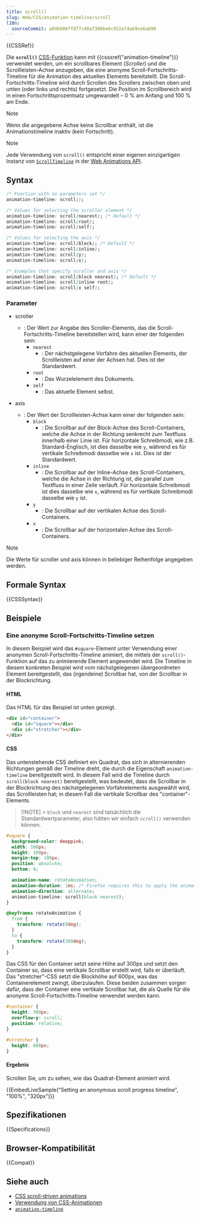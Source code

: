 ```yaml
---
title: scroll()
slug: Web/CSS/animation-timeline/scroll
l10n:
  sourceCommit: a84b606ffd77c40a7306be6c932a74ab9ce6ab96
---
```


{{CSSRef}}

Die **`scroll()`** [CSS-Funktion](/de/docs/Web/CSS/CSS_Values_and_Units/CSS_Value_Functions) kann mit {{cssxref("animation-timeline")}} verwendet werden, um ein scrollbares Element (_Scroller_) und die Scrollleisten-Achse anzugeben, die eine anonyme Scroll-Fortschritts-Timeline für die Animation des aktuellen Elements bereitstellt. Die Scroll-Fortschritts-Timeline wird durch Scrollen des Scrollers zwischen oben und unten (oder links und rechts) fortgesetzt. Die Position im Scrollbereich wird in einen Fortschrittsprozentsatz umgewandelt – 0 % am Anfang und 100 % am Ende.

> [!NOTE]
> Wenn die angegebene Achse keine Scrollbar enthält, ist die Animationstimeline inaktiv (kein Fortschritt).

> [!NOTE]
> Jede Verwendung von `scroll()` entspricht einer eigenen einzigartigen Instanz von [`ScrollTimeline`](/de/docs/Web/API/ScrollTimeline) in der [Web Animations API](/de/docs/Web/API/Web_Animations_API).

## Syntax

```css
/* Function with no parameters set */
animation-timeline: scroll();

/* Values for selecting the scroller element */
animation-timeline: scroll(nearest); /* Default */
animation-timeline: scroll(root);
animation-timeline: scroll(self);

/* Values for selecting the axis */
animation-timeline: scroll(block); /* Default */
animation-timeline: scroll(inline);
animation-timeline: scroll(y);
animation-timeline: scroll(x);

/* Examples that specify scroller and axis */
animation-timeline: scroll(block nearest); /* Default */
animation-timeline: scroll(inline root);
animation-timeline: scroll(x self);
```

### Parameter

- scroller

  - : Der Wert zur Angabe des Scroller-Elements, das die Scroll-Fortschritts-Timeline bereitstellen wird, kann einer der folgenden sein:
    - `nearest`
      - : Der nächstgelegene Vorfahre des aktuellen Elements, der Scrollleisten auf einer der Achsen hat. Dies ist der Standardwert.
    - `root`
      - : Das Wurzelelement des Dokuments.
    - `self`
      - : Das aktuelle Element selbst.

- axis
  - : Der Wert der Scrollleisten-Achse kann einer der folgenden sein:
    - `block`
      - : Die Scrollbar auf der Block-Achse des Scroll-Containers, welche die Achse in der Richtung senkrecht zum Textfluss innerhalb einer Linie ist. Für horizontale Schreibmodi, wie z.B. Standard-Englisch, ist dies dasselbe wie `y`, während es für vertikale Schreibmodi dasselbe wie `x` ist. Dies ist der Standardwert.
    - `inline`
      - : Die Scrollbar auf der Inline-Achse des Scroll-Containers, welche die Achse in der Richtung ist, die parallel zum Textfluss in einer Zeile verläuft. Für horizontale Schreibmodi ist dies dasselbe wie `x`, während es für vertikale Schreibmodi dasselbe wie `y` ist.
    - `y`
      - : Die Scrollbar auf der vertikalen Achse des Scroll-Containers.
    - `x`
      - : Die Scrollbar auf der horizontalen Achse des Scroll-Containers.

> [!NOTE]
> Die Werte für scroller und axis können in beliebiger Reihenfolge angegeben werden.

## Formale Syntax

{{CSSSyntax}}

## Beispiele

### Eine anonyme Scroll-Fortschritts-Timeline setzen

In diesem Beispiel wird das `#square`-Element unter Verwendung einer anonymen Scroll-Fortschritts-Timeline animiert, die mittels der `scroll()`-Funktion auf das zu animierende Element angewendet wird. Die Timeline in diesem konkreten Beispiel wird vom nächstgelegenen übergeordneten Element bereitgestellt, das (irgendeine) Scrollbar hat, von der Scrollbar in der Blockrichtung.

#### HTML

Das HTML für das Beispiel ist unten gezeigt.

```html
<div id="container">
  <div id="square"></div>
  <div id="stretcher"></div>
</div>
```

#### CSS

Das untenstehende CSS definiert ein Quadrat, das sich in alternierenden Richtungen gemäß der Timeline dreht, die durch die Eigenschaft `animation-timeline` bereitgestellt wird. In diesem Fall wird die Timeline durch `scroll(block nearest)` bereitgestellt, was bedeutet, dass die Scrollbar in der Blockrichtung des nächstgelegenen Vorfahrelements ausgewählt wird, das Scrollleisten hat; in diesem Fall die vertikale Scrollbar des "container"-Elements.

> [!NOTE] > `block` und `nearest` sind tatsächlich die Standardwertparameter, also hätten wir einfach `scroll()` verwenden können.

```css
#square {
  background-color: deeppink;
  width: 100px;
  height: 100px;
  margin-top: 100px;
  position: absolute;
  bottom: 0;

  animation-name: rotateAnimation;
  animation-duration: 1ms; /* Firefox requires this to apply the animation */
  animation-direction: alternate;
  animation-timeline: scroll(block nearest);
}

@keyframes rotateAnimation {
  from {
    transform: rotate(0deg);
  }
  to {
    transform: rotate(360deg);
  }
}
```

Das CSS für den Container setzt seine Höhe auf 300px und setzt den Container so, dass eine vertikale Scrollbar erstellt wird, falls er überläuft. Das "stretcher"-CSS setzt die Blockhöhe auf 600px, was das Containerelement zwingt, überzulaufen. Diese beiden zusammen sorgen dafür, dass der Container eine vertikale Scrollbar hat, die als Quelle für die anonyme Scroll-Fortschritts-Timeline verwendet werden kann.

```css
#container {
  height: 300px;
  overflow-y: scroll;
  position: relative;
}

#stretcher {
  height: 600px;
}
```

#### Ergebnis

Scrollen Sie, um zu sehen, wie das Quadrat-Element animiert wird.

{{EmbedLiveSample("Setting an anonymous scroll progress timeline", "100%", "320px")}}

## Spezifikationen

{{Specifications}}

## Browser-Kompatibilität

{{Compat}}

## Siehe auch

- [CSS scroll-driven animations](/de/docs/Web/CSS/CSS_scroll-driven_animations)
- [Verwendung von CSS-Animationen](/de/docs/Web/CSS/CSS_animations/Using_CSS_animations)
- [`animation-timeline`](/de/docs/Web/CSS/animation-timeline)
